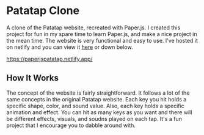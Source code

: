 # Patatap Clone
A clone of the Patatap website, recreated with Paper.js. I created this project for fun in my spare time to learn Paper.js, and make a nice project in the mean time. The website is very functional and easy to use. I've hosted it on netlify and you can view it [here](https://paperjspatatap.netlify.app/) or down below.

https://paperjspatatap.netlify.app/

## How It Works
The concept of the website is fairly straightforward. It follows a lot of the same concepts in the original Patatap website. Each key you hit holds a specific shape, color, and sound value. Also, each key holds a specific animation and effect. You can hit as many keys as you want and there will be different effects, visuals, and soudns played on each tap. It's a fun project that I encourage you to dabble around with.
